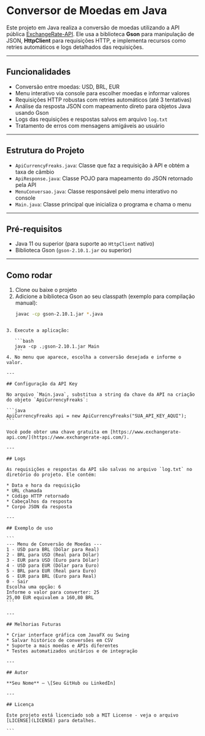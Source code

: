 
# Conversor de Moedas em Java

Este projeto em Java realiza a conversão de moedas utilizando a API pública [ExchangeRate-API](https://www.exchangerate-api.com/). Ele usa a biblioteca **Gson** para manipulação de JSON, **HttpClient** para requisições HTTP, e implementa recursos como retries automáticos e logs detalhados das requisições.

---

## Funcionalidades

- Conversão entre moedas: USD, BRL, EUR
- Menu interativo via console para escolher moedas e informar valores
- Requisições HTTP robustas com retries automáticos (até 3 tentativas)
- Análise da resposta JSON com mapeamento direto para objetos Java usando Gson
- Logs das requisições e respostas salvos em arquivo `log.txt`
- Tratamento de erros com mensagens amigáveis ao usuário

---

## Estrutura do Projeto

- `ApiCurrencyFreaks.java`: Classe que faz a requisição à API e obtém a taxa de câmbio
- `ApiResponse.java`: Classe POJO para mapeamento do JSON retornado pela API
- `MenuConversao.java`: Classe responsável pelo menu interativo no console
- `Main.java`: Classe principal que inicializa o programa e chama o menu

---

## Pré-requisitos

- Java 11 ou superior (para suporte ao `HttpClient` nativo)
- Biblioteca Gson (`gson-2.10.1.jar` ou superior)

---

## Como rodar

1. Clone ou baixe o projeto
2. Adicione a biblioteca Gson ao seu classpath (exemplo para compilação manual):
   ```bash
   javac -cp gson-2.10.1.jar *.java
````

3. Execute a aplicação:

   ```bash
   java -cp .;gson-2.10.1.jar Main
   ```
4. No menu que aparece, escolha a conversão desejada e informe o valor.

---

## Configuração da API Key

No arquivo `Main.java`, substitua a string da chave da API na criação do objeto `ApiCurrencyFreaks`:

```java
ApiCurrencyFreaks api = new ApiCurrencyFreaks("SUA_API_KEY_AQUI");
```

Você pode obter uma chave gratuita em [https://www.exchangerate-api.com/](https://www.exchangerate-api.com/).

---

## Logs

As requisições e respostas da API são salvas no arquivo `log.txt` no diretório do projeto. Ele contém:

* Data e hora da requisição
* URL chamada
* Código HTTP retornado
* Cabeçalhos da resposta
* Corpo JSON da resposta

---

## Exemplo de uso

```
--- Menu de Conversão de Moedas ---
1 - USD para BRL (Dólar para Real)
2 - BRL para USD (Real para Dólar)
3 - EUR para USD (Euro para Dólar)
4 - USD para EUR (Dólar para Euro)
5 - BRL para EUR (Real para Euro)
6 - EUR para BRL (Euro para Real)
0 - Sair
Escolha uma opção: 6
Informe o valor para converter: 25
25,00 EUR equivalem a 160,80 BRL
```

---

## Melhorias Futuras

* Criar interface gráfica com JavaFX ou Swing
* Salvar histórico de conversões em CSV
* Suporte a mais moedas e APIs diferentes
* Testes automatizados unitários e de integração

---

## Autor

**Seu Nome** — \[Seu GitHub ou LinkedIn]

---

## Licença

Este projeto está licenciado sob a MIT License - veja o arquivo [LICENSE](LICENSE) para detalhes.

```



